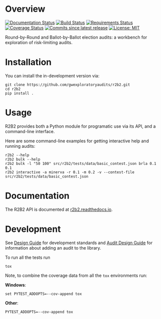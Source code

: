 # Overview

[![Documentation Status](https://readthedocs.org/projects/r2b2/badge/?version=latest)](https://r2b2.readthedocs.io/en/latest/?badge=latest)
[![Build Status](https://travis-ci.org/gwexploratoryaudits/r2b2.svg?branch=master)](https://travis-ci.org/gwexploratoryaudits/r2b2)
[![Requirements Status](https://requires.io/github/gwexploratoryaudits/r2b2/requirements.svg?branch=master)](https://requires.io/github/gwexploratoryaudits/r2b2/requirements/?branch=master)
[![Coverage Status](https://codecov.io/github/gwexploratoryaudits/r2b2/coverage.svg?branch=master)](https://codecov.io/github/gwexploratoryaudits/r2b2)
[![Commits since latest release](https://img.shields.io/github/commits-since/gwexploratoryaudits/r2b2/v0.1.0.svg)](https://github.com/gwexploratoryaudits/r2b2/compare/v0.1.0...master)
[![License: MIT](https://img.shields.io/badge/License-MIT-yellow.svg)](https://opensource.org/licenses/MIT)


Round-by-Round and Ballot-by-Ballot election audits: a workbench for exploration
of risk-limiting audits.

# Installation

You can install the in-development version via:
```
git clone https://github.com/gwexploratoryaudits/r2b2.git
cd r2b2
pip install .
```

# Usage
R2B2 provides both a Python module for programatic use via its API, and a command-line interface.

Here are some command-line examples for getting interactive help and running audits:

    r2b2 --help
    r2b2 bulk --help
    r2b2 bulk -l "50 100" src/r2b2/tests/data/basic_contest.json brla 0.1 0.1
    r2b2 interactive -a minerva -r 0.1 -m 0.2 -v --contest-file src/r2b2/tests/data/basic_contest.json

# Documentation

The R2B2 API is documented at [r2b2.readthedocs.io](https://r2b2.readthedocs.io/).

# Development

See [Design Guide](https://github.com/gwexploratoryaudits/r2b2/blob/master/docs/design_guide.md)
for development standards and [Audit Design Guide](https://github.com/gwexploratoryaudits/r2b2/blob/docs/docs/audit_design_guide.md)
for information about adding an audit to the library.

To run all the tests run

```
tox
```

Note, to combine the coverage data from all the `tox` environments run:

**Windows**:
```
set PYTEST_ADDOPTS=--cov-append tox
```
**Other**:
```
PYTEST_ADDOPTS=--cov-append tox
```
